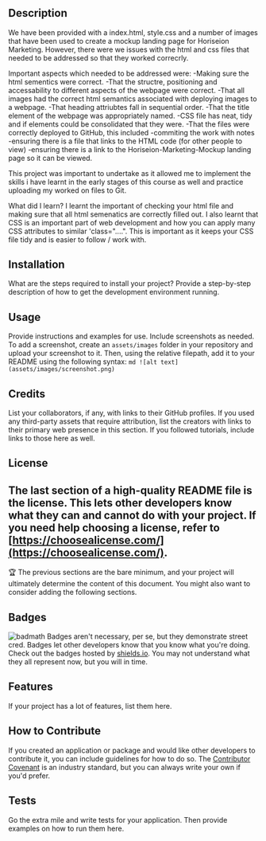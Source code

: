 # <Horiseon-Marketing-Mockup-Tidy>
## Description
We have been provided with a index.html, style.css and a number of images that have been used to create a mockup landing page for
Horiseion Marketing. 
However, there were we issues with the html and css files that needed to be addressed so that they worked correcrly. 

Important aspects which needed to be addressed were:
-Making sure the html sementics were correct.
-That the structre, positioning and accessability to different aspects of the webpage were correct. 
-That all images had the correct html semantics associated with deploying images to a webpage.
-That heading attriubtes fall in sequential order.
-That the title element of the webpage was appropriately named. 
-CSS file has neat, tidy and if elements could be consolidated that they were. 
-That the files were correctly deployed to GitHub, this included 
    -commiting the work with notes
    -ensuring there is a file that links to the HTML code (for other people to view)
    -ensuring there is a link to the Horiseion-Marketing-Mockup landing page so it can be viewed.


This project was important to undertake as it allowed me to implement the skills i have learnt in the early stages of this course as well and practice uploading my worked on files to Git. 

What did I learn?
I learnt the important of checking your html file and making sure that all html semenatics are correctly filled out. 
I also learnt that CSS is an important part of web development and how you can apply many CSS attributes to similar 'class="....". 
This is important as it keeps your CSS file tidy and is easier to follow / work with. 


## Installation


What are the steps required to install your project? Provide a step-by-step description of how to get the development environment running.
## Usage

Provide instructions and examples for use. Include screenshots as needed.
To add a screenshot, create an `assets/images` folder in your repository and upload your screenshot to it. Then, using the relative filepath, add it to your README using the following syntax:
    ```md
    ![alt text](assets/images/screenshot.png)
    ```
## Credits
List your collaborators, if any, with links to their GitHub profiles.
If you used any third-party assets that require attribution, list the creators with links to their primary web presence in this section.
If you followed tutorials, include links to those here as well.
## License
The last section of a high-quality README file is the license. This lets other developers know what they can and cannot do with your project. If you need help choosing a license, refer to [https://choosealicense.com/](https://choosealicense.com/).
---
🏆 The previous sections are the bare minimum, and your project will ultimately determine the content of this document. You might also want to consider adding the following sections.
## Badges
![badmath](https://img.shields.io/github/languages/top/nielsenjared/badmath)
Badges aren't necessary, per se, but they demonstrate street cred. Badges let other developers know that you know what you're doing. Check out the badges hosted by [shields.io](https://shields.io/). You may not understand what they all represent now, but you will in time.
## Features
If your project has a lot of features, list them here.
## How to Contribute
If you created an application or package and would like other developers to contribute it, you can include guidelines for how to do so. The [Contributor Covenant](https://www.contributor-covenant.org/) is an industry standard, but you can always write your own if you'd prefer.
## Tests
Go the extra mile and write tests for your application. Then provide examples on how to run them here.